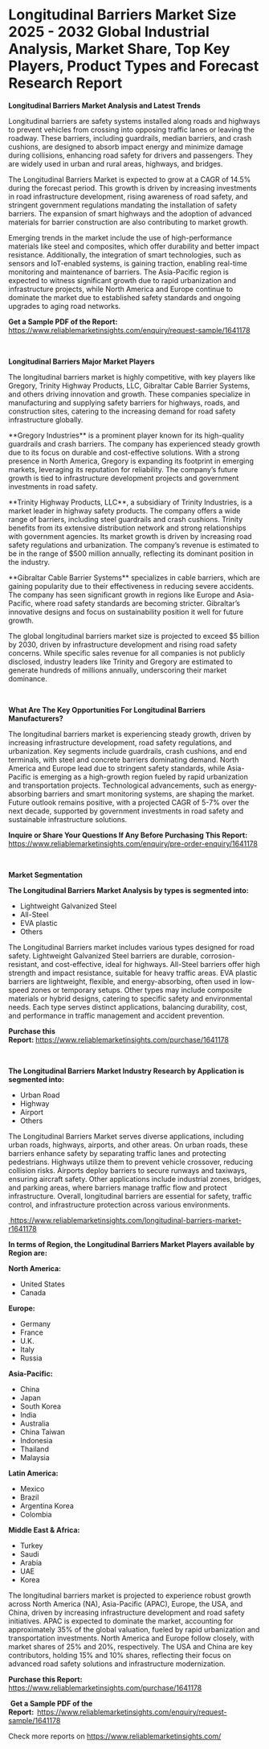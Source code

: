 <p><h1>Longitudinal Barriers Market Size 2025 - 2032 Global Industrial Analysis, Market Share, Top Key Players, Product Types and Forecast Research Report</h1></p><p><strong>Longitudinal Barriers Market Analysis and Latest Trends</strong></p>
<p><p>Longitudinal barriers are safety systems installed along roads and highways to prevent vehicles from crossing into opposing traffic lanes or leaving the roadway. These barriers, including guardrails, median barriers, and crash cushions, are designed to absorb impact energy and minimize damage during collisions, enhancing road safety for drivers and passengers. They are widely used in urban and rural areas, highways, and bridges.</p><p>The Longitudinal Barriers Market is expected to grow at a CAGR of 14.5% during the forecast period. This growth is driven by increasing investments in road infrastructure development, rising awareness of road safety, and stringent government regulations mandating the installation of safety barriers. The expansion of smart highways and the adoption of advanced materials for barrier construction are also contributing to market growth.</p><p>Emerging trends in the market include the use of high-performance materials like steel and composites, which offer durability and better impact resistance. Additionally, the integration of smart technologies, such as sensors and IoT-enabled systems, is gaining traction, enabling real-time monitoring and maintenance of barriers. The Asia-Pacific region is expected to witness significant growth due to rapid urbanization and infrastructure projects, while North America and Europe continue to dominate the market due to established safety standards and ongoing upgrades to aging road networks.</p></p>
<p><strong>Get a Sample PDF of the Report:&nbsp;</strong> <a href="https://www.reliablemarketinsights.com/enquiry/request-sample/1641178?utm_campaign=2004&utm_medium=2&utm_source=Github&utm_content=ia&utm_term=23012025&utm_id=longitudinal-barriers">https://www.reliablemarketinsights.com/enquiry/request-sample/1641178</a></p>
<p>&nbsp;</p>
<p><strong>Longitudinal Barriers Major Market Players</strong></p>
<p><p>The longitudinal barriers market is highly competitive, with key players like Gregory, Trinity Highway Products, LLC, Gibraltar Cable Barrier Systems, and others driving innovation and growth. These companies specialize in manufacturing and supplying safety barriers for highways, roads, and construction sites, catering to the increasing demand for road safety infrastructure globally.</p><p>**Gregory Industries** is a prominent player known for its high-quality guardrails and crash barriers. The company has experienced steady growth due to its focus on durable and cost-effective solutions. With a strong presence in North America, Gregory is expanding its footprint in emerging markets, leveraging its reputation for reliability. The company’s future growth is tied to infrastructure development projects and government investments in road safety.</p><p>**Trinity Highway Products, LLC**, a subsidiary of Trinity Industries, is a market leader in highway safety products. The company offers a wide range of barriers, including steel guardrails and crash cushions. Trinity benefits from its extensive distribution network and strong relationships with government agencies. Its market growth is driven by increasing road safety regulations and urbanization. The company’s revenue is estimated to be in the range of $500 million annually, reflecting its dominant position in the industry.</p><p>**Gibraltar Cable Barrier Systems** specializes in cable barriers, which are gaining popularity due to their effectiveness in reducing severe accidents. The company has seen significant growth in regions like Europe and Asia-Pacific, where road safety standards are becoming stricter. Gibraltar’s innovative designs and focus on sustainability position it well for future growth.</p><p>The global longitudinal barriers market size is projected to exceed $5 billion by 2030, driven by infrastructure development and rising road safety concerns. While specific sales revenue for all companies is not publicly disclosed, industry leaders like Trinity and Gregory are estimated to generate hundreds of millions annually, underscoring their market dominance.</p></p>
<p>&nbsp;</p>
<p><strong>What Are The Key Opportunities For Longitudinal Barriers Manufacturers?</strong></p>
<p><p>The longitudinal barriers market is experiencing steady growth, driven by increasing infrastructure development, road safety regulations, and urbanization. Key segments include guardrails, crash cushions, and end terminals, with steel and concrete barriers dominating demand. North America and Europe lead due to stringent safety standards, while Asia-Pacific is emerging as a high-growth region fueled by rapid urbanization and transportation projects. Technological advancements, such as energy-absorbing barriers and smart monitoring systems, are shaping the market. Future outlook remains positive, with a projected CAGR of 5-7% over the next decade, supported by government investments in road safety and sustainable infrastructure solutions.</p></p>
<p><strong>Inquire or Share Your Questions If Any Before Purchasing This Report:</strong> <a href="https://www.reliablemarketinsights.com/enquiry/pre-order-enquiry/1641178?utm_campaign=2004&utm_medium=2&utm_source=Github&utm_content=ia&utm_term=23012025&utm_id=longitudinal-barriers">https://www.reliablemarketinsights.com/enquiry/pre-order-enquiry/1641178</a></p>
<p>&nbsp;</p>
<p><strong>Market Segmentation</strong></p>
<p><strong>The Longitudinal Barriers Market Analysis by types is segmented into:</strong></p>
<p><ul><li>Lightweight Galvanized Steel</li><li>All-Steel</li><li>EVA plastic</li><li>Others</li></ul></p>
<p><p>The Longitudinal Barriers market includes various types designed for road safety. Lightweight Galvanized Steel barriers are durable, corrosion-resistant, and cost-effective, ideal for highways. All-Steel barriers offer high strength and impact resistance, suitable for heavy traffic areas. EVA plastic barriers are lightweight, flexible, and energy-absorbing, often used in low-speed zones or temporary setups. Other types may include composite materials or hybrid designs, catering to specific safety and environmental needs. Each type serves distinct applications, balancing durability, cost, and performance in traffic management and accident prevention.</p></p>
<p><strong>Purchase this Report:&nbsp;</strong><a href="https://www.reliablemarketinsights.com/purchase/1641178?utm_campaign=2004&utm_medium=2&utm_source=Github&utm_content=ia&utm_term=23012025&utm_id=longitudinal-barriers">https://www.reliablemarketinsights.com/purchase/1641178</a></p>
<p>&nbsp;</p>
<p><strong>The Longitudinal Barriers Market Industry Research by Application is segmented into:</strong></p>
<p><ul><li>Urban Road</li><li>Highway</li><li>Airport</li><li>Others</li></ul></p>
<p><p>The Longitudinal Barriers Market serves diverse applications, including urban roads, highways, airports, and other areas. On urban roads, these barriers enhance safety by separating traffic lanes and protecting pedestrians. Highways utilize them to prevent vehicle crossover, reducing collision risks. Airports deploy barriers to secure runways and taxiways, ensuring aircraft safety. Other applications include industrial zones, bridges, and parking areas, where barriers manage traffic flow and protect infrastructure. Overall, longitudinal barriers are essential for safety, traffic control, and infrastructure protection across various environments.</p></p>
<p><a href="https://www.reliablemarketinsights.com/longitudinal-barriers-market-r1641178?utm_campaign=2004&utm_medium=2&utm_source=Github&utm_content=ia&utm_term=23012025&utm_id=longitudinal-barriers">&nbsp;https://www.reliablemarketinsights.com/longitudinal-barriers-market-r1641178</a></p>
<p><strong>In terms of Region, the Longitudinal Barriers Market Players available by Region are:</strong></p>
<p>
    <p> <strong> North America: </strong>
        <ul>
            <li>United States</li>
            <li>Canada</li>
        </ul>
        </p> 
    <p> <strong> Europe: </strong>
        <ul>
            <li>Germany</li>
            <li>France</li>
            <li>U.K.</li>
            <li>Italy</li>
            <li>Russia</li>
        </ul>
        </p> 
    <p> <strong> Asia-Pacific: </strong>
        <ul>
            <li>China</li>
            <li>Japan</li>
            <li>South Korea</li>
            <li>India</li>
            <li>Australia</li>
            <li>China Taiwan</li>
            <li>Indonesia</li>
            <li>Thailand</li>
            <li>Malaysia</li>
        </ul>
        </p> 
    <p> <strong> Latin America: </strong>
        <ul>
            <li>Mexico</li>
            <li>Brazil</li>
            <li>Argentina Korea</li>
            <li>Colombia</li>
        </ul>
        </p> 
    <p> <strong> Middle East & Africa: </strong>
        <ul>
            <li>Turkey</li>
            <li>Saudi</li>
            <li>Arabia</li>
            <li>UAE</li>
            <li>Korea</li>
        </ul>
    </p>
    </p>
<p><p>The longitudinal barriers market is projected to experience robust growth across North America (NA), Asia-Pacific (APAC), Europe, the USA, and China, driven by increasing infrastructure development and road safety initiatives. APAC is expected to dominate the market, accounting for approximately 35% of the global valuation, fueled by rapid urbanization and transportation investments. North America and Europe follow closely, with market shares of 25% and 20%, respectively. The USA and China are key contributors, holding 15% and 10% shares, reflecting their focus on advanced road safety solutions and infrastructure modernization.</p></p>
<p><strong>Purchase this Report: </strong><a href="https://www.reliablemarketinsights.com/purchase/1641178?utm_campaign=2004&utm_medium=2&utm_source=Github&utm_content=ia&utm_term=23012025&utm_id=longitudinal-barriers">https://www.reliablemarketinsights.com/purchase/1641178</a></p>
<p>&nbsp;<strong>Get a Sample PDF of the Report:&nbsp;&nbsp;</strong><a href="https://www.reliablemarketinsights.com/enquiry/request-sample/1641178?utm_campaign=2004&utm_medium=2&utm_source=Github&utm_content=ia&utm_term=23012025&utm_id=longitudinal-barriers">https://www.reliablemarketinsights.com/enquiry/request-sample/1641178</a></p>
<p><strong></strong></p>
<p>Check more reports on <a href="https://www.reliablemarketinsights.com/?utm_campaign=2004&utm_medium=2&utm_source=Github&utm_content=ia&utm_term=23012025&utm_id=longitudinal-barriers">https://www.reliablemarketinsights.com/</a></p>